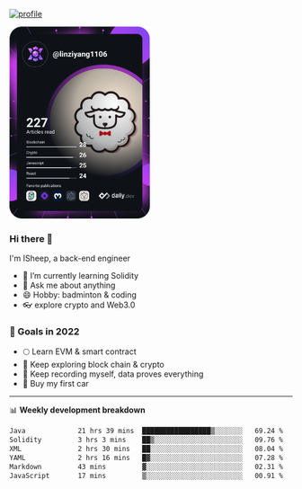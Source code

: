 [![profile](http://img.codelin.xyz/hello-im-isheep.svg)](https://www.calligrapher.ai/)

<a href="https://app.daily.dev/linziyang1106"><img src="/devcard.png" width="250" alt="ISheep's Dev Card"/></a>

### Hi there 🐏

I'm ISheep, a back-end engineer

- 🔭 I’m currently learning Solidity
- 💬 Ask me about anything
- 😄 Hobby: badminton & coding
- 👓 explore crypto and Web3.0

### 🚀 Goals in 2022
+ 🌕 Learn EVM & smart contract
+ 🤔 Keep exploring block chain & crypto
+ 🐏 Keep recording myself, data proves everything
+ 🚗 Buy my first car

-------

📊 **Weekly development breakdown**
<!--START_SECTION:waka-->

```text
Java             21 hrs 39 mins  █████████████████▒░░░░░░░   69.24 %
Solidity         3 hrs 3 mins    ██▒░░░░░░░░░░░░░░░░░░░░░░   09.76 %
XML              2 hrs 30 mins   ██░░░░░░░░░░░░░░░░░░░░░░░   08.04 %
YAML             2 hrs 16 mins   █▓░░░░░░░░░░░░░░░░░░░░░░░   07.28 %
Markdown         43 mins         ▓░░░░░░░░░░░░░░░░░░░░░░░░   02.31 %
JavaScript       17 mins         ▒░░░░░░░░░░░░░░░░░░░░░░░░   00.91 %
```

<!--END_SECTION:waka-->
